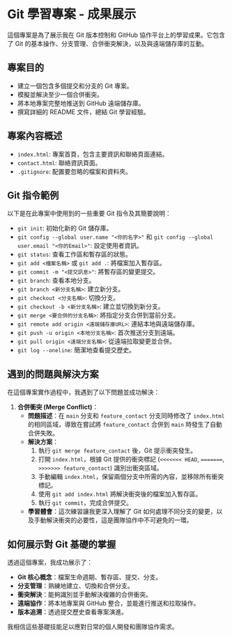 # Git 學習專案 - 成果展示

這個專案是為了展示我在 Git 版本控制和 GitHub 協作平台上的學習成果。它包含了 Git 的基本操作、分支管理、合併衝突解決，以及與遠端儲存庫的互動。

## 專案目的

* 建立一個包含多個提交和分支的 Git 專案。
* 模擬並解決至少一個合併衝突。
* 將本地專案完整地推送到 GitHub 遠端儲存庫。
* 撰寫詳細的 README 文件，總結 Git 學習經驗。

## 專案內容概述

* `index.html`: 專案首頁，包含主要資訊和聯絡頁面連結。
* `contact.html`: 聯絡資訊頁面。
* `.gitignore`: 配置要忽略的檔案和資料夾。

## Git 指令範例

以下是在此專案中使用到的一些重要 Git 指令及其簡要說明：

* `git init`: 初始化新的 Git 儲存庫。
* `git config --global user.name "<你的名字>"` 和 `git config --global user.email "<你的Email>"`: 設定使用者資訊。
* `git status`: 查看工作區和暫存區的狀態。
* `git add <檔案名稱>` 或 `git add .`: 將檔案加入暫存區。
* `git commit -m "<提交訊息>"`: 將暫存區的變更提交。
* `git branch`: 查看本地分支。
* `git branch <新分支名稱>`: 建立新分支。
* `git checkout <分支名稱>`: 切換分支。
* `git checkout -b <新分支名稱>`: 建立並切換到新分支。
* `git merge <要合併的分支名稱>`: 將指定分支合併到當前分支。
* `git remote add origin <遠端儲存庫URL>`: 連結本地與遠端儲存庫。
* `git push -u origin <本地分支名稱>`: 首次推送分支到遠端。
* `git pull origin <遠端分支名稱>`: 從遠端拉取變更並合併。
* `git log --oneline`: 簡潔地查看提交歷史。

## 遇到的問題與解決方案

在這個專案實作過程中，我遇到了以下問題並成功解決：

1.  **合併衝突 (Merge Conflict)**：
    * **問題描述**：在 `main` 分支和 `feature_contact` 分支同時修改了 `index.html` 的相同區域，導致在嘗試將 `feature_contact` 合併到 `main` 時發生了自動合併失敗。
    * **解決方案**：
        1.  執行 `git merge feature_contact` 後，Git 提示衝突發生。
        2.  打開 `index.html`，根據 Git 提供的衝突標記 (`<<<<<<< HEAD`, `=======`, `>>>>>>> feature_contact`) 識別出衝突區域。
        3.  手動編輯 `index.html`，保留兩個分支中所需的內容，並移除所有衝突標記。
        4.  使用 `git add index.html` 將解決衝突後的檔案加入暫存區。
        5.  執行 `git commit`，完成合併提交。
    * **學習體會**：這次練習讓我更深入理解了 Git 如何處理不同分支的變更，以及手動解決衝突的必要性，這是團隊協作中不可避免的一環。

## 如何展示對 Git 基礎的掌握

透過這個專案，我成功展示了：

* **Git 核心概念**：檔案生命週期、暫存區、提交、分支。
* **分支管理**：熟練地建立、切換和合併分支。
* **衝突解決**：能夠識別並手動解決複雜的合併衝突。
* **遠端協作**：將本地專案與 GitHub 整合，並能進行推送和拉取操作。
* **版本追溯**：透過提交歷史查看專案演進。

我相信這些基礎技能足以應對日常的個人開發和團隊協作需求。